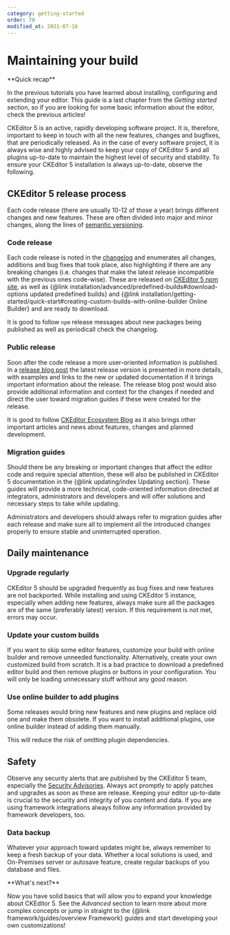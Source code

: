```yaml
---
category: getting-started
order: 70
modified_at: 2021-07-16
---
```


# Maintaining your build

<info-box hint>
**Quick recap**

In the previous tutorials you have learned about installing, configuring and extending your editor. This guide is a last chapter from the *Getting started* section, so if you are looking for some basic information about the editor, check the previous articles!
</info-box>

CKEditor 5 is an active, rapidly developing software project. It is, therefore, important to keep in touch with all the new features, changes and bugfixes, that are periodically released. As in the case of every software project, it is always wise and highly advised to keep your copy of CKEditor 5 and all plugins up-to-date to maintain the highest level of security and stability. To ensure your CKEditor 5 installation is always up-to-date, observe the following.

## CKEditor 5 release process

Each code release (there are usually 10-12 of those a year) brings different changes and new features. These are often divided into major and minor changes, along the lines of [semantic versioning](https://semver.org/).

### Code release

Each code release is noted in the [changelog](https://github.com/ckeditor/ckeditor5/blob/stable/CHANGELOG.md) and enumerates all changes, additions and bug fixes that took place, also highlighting if there are any breaking changes (i.e. changes that make the latest release incompatible with the previous ones code-wise). These are released on [CKEditor 5 npm site](https://www.npmjs.com/package/ckeditor5), as well as {@link installation/advanced/predefined-builds#download-options updated predefined builds} and {@link installation/getting-started/quick-start#creating-custom-builds-with-online-builder Online Builder} and are ready to download.

It is good to follow `npm` release messages about new packages being published as well as periodicall check the changelog.

### Public release

Soon after the code release a more user-oriented information is published. In a [release blog post](https://ckeditor.com/blog/?category=releases) the latest release version is presented in more details, with examples and links to the new or updated documentation if it brings important information about the release. The release blog post would also provide additional information and context for the changes if needed and direct the user toward migration guides if these were created for the release.

It is good to follow [CKEditor Ecosystem Blog](https://ckeditor.com/blog/) as it also brings other important articles and news about features, changes and planned development.

### Migration guides

Should there be any breaking or important changes that affect the editor code and require special attention, these will also be published in CKEditor 5 documentation in the {@link updating/index Updating section}. These guides will provide a more technical, code-oriented information directed at integrators, administrators and developers and will offer solutions and necessary steps to take while updating.

Administrators and developers should always refer to migration guides after each release and make sure all to implement all the introduced changes properly to ensure stable and uninterrupted operation.

## Daily maintenance

### Upgrade regularly

CKEditor 5 should be <!-- add updating guide link once ready -->upgraded frequently as bug fixes and new features are not backported. While installing and using CKEditor 5 instance, especially when adding new features, always make sure all the packages are of the same (preferably latest) version. If this requirement is not met, errors may occur.

### Update your custom builds

If you want to skip some editor features, customize your build with online builder and remove unneeded functionality. Alternatively, create your own customized build from scratch. It is a bad practice to download a predefined editor build and then remove plugins or buttons in your configuration. You will only be loading unnecessary stuff without any good reason.

### Use online builder to add plugins
Some releases would bring new features and new plugins and replace old one and make them obsolete. If you want to install additional plugins, use online builder instead of adding them manually.

This will reduce the risk of omitting plugin dependencies.

## Safety

Observe any security alerts that are published by the CKEditor 5 team, especially the [Security Advisories](https://github.com/ckeditor/ckeditor5/security/advisories). Always act promptly to apply patches and upgrades as soon as these are release. Keeping your editor up-to-date is crucial to the security and integrity of you content and data. If you are using framework integrations always follow any information provided by framework developers, too.

### Data backup

Whatever your approach toward updates might be, always remember to keep a fresh backup of your data. Whether a local solutions is used, and On-Premises server or autosave feature, create regular backups of you database and files.

<info-box hint>
**What's next?**

Now you have solid basics that will allow you to expand your knowledge about CKEditor 5. See the *Advanced* section to learn more about more complex concepts or jump in straight to the {@link framework/guides/overview Framework} guides and start developing your own customizations!
</info-box>